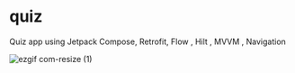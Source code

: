 # quiz

Quiz app using Jetpack Compose, Retrofit, Flow , Hilt , MVVM , Navigation

![ezgif com-resize (1)](https://user-images.githubusercontent.com/81919513/231832624-ecd1bfa4-7025-416a-a026-61fad20196a8.gif)

